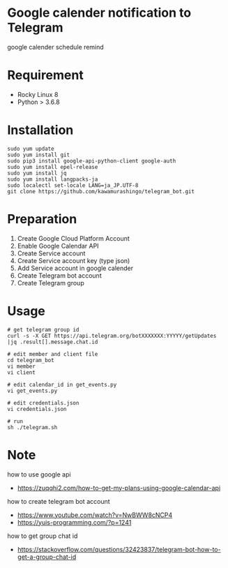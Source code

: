 # Google calender notification to Telegram
google calender schedule remind

# Requirement
* Rocky Linux 8
* Python > 3.6.8

# Installation
```
sudo yum update
sudo yum install git
sudo pip3 install google-api-python-client google-auth
sudo yum install epel-release
sudo yum install jq
sudo yum install langpacks-ja
sudo localectl set-locale LANG=ja_JP.UTF-8
git clone https://github.com/kawamurashingo/telegram_bot.git
```

# Preparation
1. Create Google Cloud Platform Account
2. Enable Google Calendar API
3. Create Service account
4. Create Service account key (type json)
5. Add Service account in google calender
6. Create Telegram bot account
7. Create Telegram group

# Usage
```
# get telegram group id
curl -s -X GET https://api.telegram.org/botXXXXXXX:YYYYY/getUpdates |jq .result[].message.chat.id

# edit member and client file
cd telegram_bot
vi member
vi client

# edit calendar_id in get_events.py
vi get_events.py

# edit credentials.json
vi credentials.json

# run
sh ./telegram.sh
```

# Note
how to use google api 
 - <https://zuqqhi2.com/how-to-get-my-plans-using-google-calendar-api>

how to create telegram bot account
 - <https://www.youtube.com/watch?v=NwBWW8cNCP4>
 - <https://yuis-programming.com/?p=1241>

how to get group chat id
 - <https://stackoverflow.com/questions/32423837/telegram-bot-how-to-get-a-group-chat-id>
